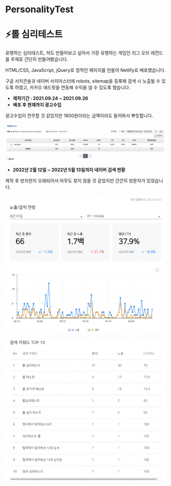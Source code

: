 # PersonalityTest

# ⚡️롤 심리테스트

유행하는 심리테스트, 저도 만들어보고 싶어서 가장 유행하는 게임인 리그 오브 레전드를 주제로 간단히 만들어봤습니다.

HTML/CSS, JavaScript, jQuery로 정적인 페이지를 만들어 Netlify로 배포했습니다.

구글 서치콘솔과 네이버 서치마스터에 robots, sitemap을 등록해 검색 시 노출될 수 있도록 하였고, 카카오 애드핏을 연동해 수익을 낼 수 있도록 했습니다.

- **제작기간 : 2021.09.24 ~ 2021.09.26**
- **배포 후 현재까지 광고수입**

광고수입이 전무할 것 같았지만 1600원이라는 금액이라도 들어와서 뿌듯합니다.

![Untitled](PersonalityTest%20c8c592ab1ba7489c92cc22626d4b31f5/Untitled.png)

- ****2022년 2월 12일 ~ 2022년 5월 13일까지 네이버 검색 현황****

제작 후 방치한지 오래되어서 아무도 찾지 않을 것 같았지만 간간히 방문자가 있었습니다.

![Untitled](PersonalityTest%20c8c592ab1ba7489c92cc22626d4b31f5/Untitled%201.png)

![Untitled](PersonalityTest%20c8c592ab1ba7489c92cc22626d4b31f5/Untitled%202.png)